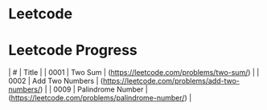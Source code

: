 # Leetcode


# Leetcode Progress

| # | Title |
| 0001 | Two Sum | (https://leetcode.com/problems/two-sum/) |
| 0002 | Add Two Numbers | (https://leetcode.com/problems/add-two-numbers/) |
| 0009 | Palindrome Number | (https://leetcode.com/problems/palindrome-number/) |
